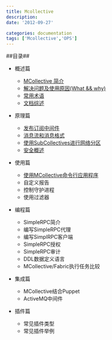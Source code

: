 ```yaml
---
title: Mcollective 
description:
date: '2012-09-27'

categories: documentation
tags: ['Mcollective','OPS']
---
```


##目录##

+ 概述篇

    * [MCollective 简介](http://paperplane.ruhoh.com/mcollective/mcollective%E7%B3%BB%E5%88%97%E4%B9%8B%E7%AE%80%E4%BB%8B/)
    * [解决问题及使用原因(What && why)](http://paperplane.ruhoh.com/mcollective/mcollective%E7%B3%BB%E5%88%97%E4%B9%8B%E8%A7%A3%E5%86%B3%E9%97%AE%E9%A2%98%E5%8F%8A%E4%BD%BF%E7%94%A8%E5%8E%9F%E5%9B%A0/)
    * [常用术语](http://paperplane.ruhoh.com/mcollective/mcollective%E7%B3%BB%E5%88%97%E4%B9%8B%E5%B8%B8%E7%94%A8%E6%9C%AF%E8%AF%AD/)
    * [文档综述](http://paperplane.ruhoh.com/mcollective/mcollective%E7%B3%BB%E5%88%97%E4%B9%8B%E6%96%87%E6%A1%A3%E7%BB%BC%E8%BF%B0/)

    
+ 原理篇

    * [发布订阅中间件](http://paperplane.ruhoh.com/mcollective/mcollective%E7%B3%BB%E5%88%97%E4%B9%8B%E5%8F%91%E5%B8%83%E8%AE%A2%E9%98%85%E4%B8%AD%E9%97%B4/)
    * [消息流和消息格式](http://paperplane.ruhoh.com/mcollective/mcollective%E7%B3%BB%E5%88%97%E4%B9%8B%E6%B6%88%E6%81%AF%E6%B5%81%E4%B8%8E%E6%B6%88%E6%81%AF%E6%A0%BC%E5%BC%8F/)
    * [使用SubCollectives进行网络分区](http://paperplane.ruhoh.com/mcollective/mcollective%E7%B3%BB%E5%88%97%E4%B9%8B%E4%BD%BF%E7%94%A8subcollectives%E8%BF%9B%E8%A1%8C%E7%BD%91%E7%BB%9C%E5%88%86%E5%8C%BA/)
    * [安全概述](http://paperplane.ruhoh.com/mcollective/mcollective%E7%B3%BB%E5%88%97%E4%B9%8B%E5%AE%89%E5%85%A8%E6%A6%82%E8%BF%B0/)


+ 使用篇

    * [使用MCollective命令行应用程序]({{urls.posts}}/mcollective/use-mcollective-cli.md)
    * 自定义报告
    * 控制守护进程
    * 使用过滤器


+ 编程篇

    * SimpleRPC简介
    * 编写SimpleRPC代理
    * 编写SimplRPC客户端
    * SimpleRPC授权
    * SimpleRPC审计
    * DDL数据定义语言
    * MCollective/Fabric执行任务比较


+ 集成篇

    * MCollective结合Puppet
    * ActiveMQ中间件


+ 插件篇

    * 常见插件类型
    * 常见插件举例
